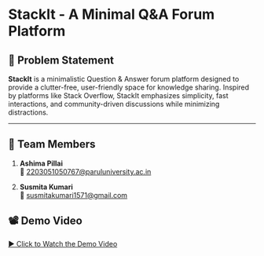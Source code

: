 # StackIt - A Minimal Q&A Forum Platform

## 📌 Problem Statement

**StackIt** is a minimalistic Question & Answer forum platform designed to provide a clutter-free, user-friendly space for knowledge sharing. Inspired by platforms like Stack Overflow, StackIt emphasizes simplicity, fast interactions, and community-driven discussions while minimizing distractions.

---

## 👥 Team Members

1. **Ashima Pillai**  
   📧 2203051050767@paruluniversity.ac.in

2. **Susmita Kumari**  
   📧 susmitakumari1571@gmail.com


## 📽️ Demo Video

[▶️ Click to Watch the Demo Video](https://github.com/ashimapillai1808/StackIt/raw/main/Demo_Video.mp4)
